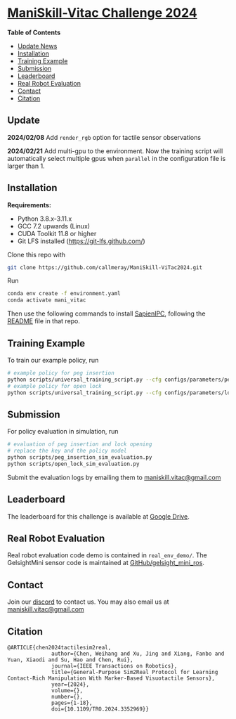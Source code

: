 
# [ManiSkill-Vitac Challenge 2024](https://ai-workshops.github.io/maniskill-vitac-challenge-2024/)

**Table of Contents**

- [Update News](#update)
- [Installation](#installation)
- [Training Example](#example)
- [Submission](#submission)
- [Leaderboard](#leaderboard)
- [Real Robot Evaluation](#real-robot-evaluation)
- [Contact](#contact)
- [Citation](#citation)

## Update
**2024/02/08** Add `render_rgb` option for tactile sensor observations

**2024/02/21** Add multi-gpu to the environment. Now the training script will automatically select multiple gpus when `parallel` in the configuration file is larger than 1.


## Installation

**Requirements:**

- Python 3.8.x-3.11.x
- GCC 7.2 upwards (Linux)
- CUDA Toolkit 11.8 or higher
- Git LFS installed (https://git-lfs.github.com/)


Clone this repo with

```bash
git clone https://github.com/callmeray/ManiSkill-ViTac2024.git
```

Run

```bash
conda env create -f environment.yaml
conda activate mani_vitac
```

Then use the following commands to install [SapienIPC](https://github.com/Rabbit-Hu/sapienipc-exp), following the [README](https://github.com/Rabbit-Hu/sapienipc-exp/blob/main/README.md) file in that repo.

## Training Example

To train our example policy, run

```bash
# example policy for peg insertion
python scripts/universal_training_script.py --cfg configs/parameters/peg_insertion.yaml
# example policy for open lock
python scripts/universal_training_script.py --cfg configs/parameters/long_open_lock.yaml
```

## Submission 
For policy evaluation in simulation, run

```bash
# evaluation of peg insertion and lock opening
# replace the key and the policy model
python scripts/peg_insertion_sim_evaluation.py
python scripts/open_lock_sim_evaluation.py
```
Submit the evaluation logs by emailing them to [maniskill.vitac@gmail.com](maniskill.vitac@gmail.com)

## Leaderboard

The leaderboard for this challenge is available at [Google Drive](https://docs.google.com/spreadsheets/d/1ZCNSbctm5eyr4Q59KmVBE0ZMo5mt63emFLihbJn1maw/).

## Real Robot Evaluation
Real robot evaluation code demo is contained in `real_env_demo/`. The GelsightMini sensor code is maintained at [GitHub/gelsight_mini_ros](https://github.com/RVSATHU/gelsight_mini_ros/).

## Contact

Join our [discord](https://discord.gg/B8qEVTav) to contact us. You may also email us at [maniskill.vitac@gmail.com](maniskill.vitac@gmail.com)


## Citation

```
@ARTICLE{chen2024tactilesim2real,
              author={Chen, Weihang and Xu, Jing and Xiang, Fanbo and Yuan, Xiaodi and Su, Hao and Chen, Rui},
              journal={IEEE Transactions on Robotics}, 
              title={General-Purpose Sim2Real Protocol for Learning Contact-Rich Manipulation With Marker-Based Visuotactile Sensors}, 
              year={2024},
              volume={},
              number={},
              pages={1-18},
              doi={10.1109/TRO.2024.3352969}}
```


